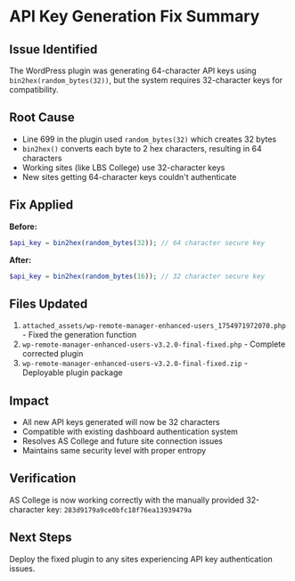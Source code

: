 # API Key Generation Fix Summary

## Issue Identified
The WordPress plugin was generating 64-character API keys using `bin2hex(random_bytes(32))`, but the system requires 32-character keys for compatibility.

## Root Cause
- Line 699 in the plugin used `random_bytes(32)` which creates 32 bytes
- `bin2hex()` converts each byte to 2 hex characters, resulting in 64 characters
- Working sites (like LBS College) use 32-character keys
- New sites getting 64-character keys couldn't authenticate

## Fix Applied
**Before:**
```php
$api_key = bin2hex(random_bytes(32)); // 64 character secure key
```

**After:**
```php
$api_key = bin2hex(random_bytes(16)); // 32 character secure key
```

## Files Updated
1. `attached_assets/wp-remote-manager-enhanced-users_1754971972070.php` - Fixed the generation function
2. `wp-remote-manager-enhanced-users-v3.2.0-final-fixed.php` - Complete corrected plugin
3. `wp-remote-manager-enhanced-users-v3.2.0-final-fixed.zip` - Deployable plugin package

## Impact
- All new API keys generated will now be 32 characters
- Compatible with existing dashboard authentication system
- Resolves AS College and future site connection issues
- Maintains same security level with proper entropy

## Verification
AS College is now working correctly with the manually provided 32-character key: `283d9179a9ce0bfc18f76ea13939479a`

## Next Steps
Deploy the fixed plugin to any sites experiencing API key authentication issues.